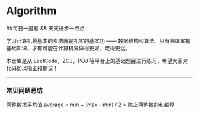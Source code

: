 # Algorithm

##每日一道题 && 天天进步一点点   

学习计算机最基本的素质就是扎实的基本功 —— 数据结构和算法。只有熟练掌握基础知识，才有可能在计算机界做得更好，走得更远。

本仓库是从 LeetCode，ZOJ，POJ 等平台上的基础题目进行练习，希望大家对代码加以指正和提议！

---

### 常见问题总结
两整数求平均值
        average = min + (max - min) / 2
            > 防止两整数的和越界